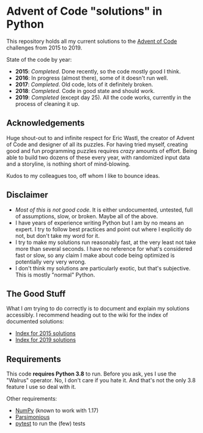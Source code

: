 # Advent of Code "solutions" in Python

This repository holds all my current solutions to the [Advent of Code](https://adventofcode.com/) challenges from 2015 to 2019.

State of the code by year:

* **2015**: _Completed_. Done recently, so the code mostly good I think.
* **2016**: In progress (almost there), some of it doesn't run well.
* **2017**: _Completed_. Old code, lots of it definitely broken.
* **2018**: _Completed_. Code in good state and should work.
* **2019**: _Completed_ (except day 25). All the code works, currently in the process of cleaning it up.

## Acknowledgements

Huge shout-out to and infinite respect for Eric Wastl, the creator of Advent of Code and designer of all its puzzles. For having tried myself, creating good and fun programming puzzles requires _crazy_ amounts of effort. Being able to build two dozens of these every year, with randomized input data and a storyline, is nothing short of mind-blowing.

Kudos to my colleagues too, off whom I like to bounce ideas.

## Disclaimer

* _Most of this is not good code_. It is either undocumented, untested, full of assumptions, slow, or broken. Maybe all of the above.
* I have years of experience writing Python but I am by no means an expert. I try to follow best practices and point out where I explicitly do not, but don't take my word for it.
* I try to make my solutions run reasonably fast, at the very least not take more than several seconds. I have no reference for what's considered fast or slow, so any claim I make about code being optimized is potentially very very wrong.
* I don't think my solutions are particularly exotic, but that's subjective. This is mostly "normal" Python.

## The Good Stuff

What I _am_ trying to do correctly is to document and explain my solutions accessibly. I recommend heading out to the wiki for the index of documented solutions:

* [Index for 2015 solutions](aoc_2015/docs/readme.md)
* [Index for 2019 solutions](aoc_2019/docs/readme.md)

## Requirements

This code **requires Python 3.8** to run. Before you ask, yes I use the "Walrus" operator. No, I don't care if you hate it. And that's not the only 3.8 feature I use so deal with it.

Other requirements:
* [NumPy](https://numpy.org/) (known to work with 1.17)
* [Parsimonious](https://pypi.org/project/parsimonious/)
* [pytest](https://docs.pytest.org/en/latest/) to run the (few) tests
